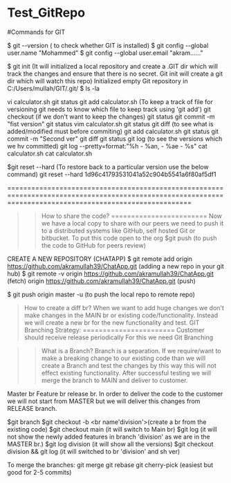 # Test_GitRepo

#Commands for GIT

$ git --version ( to check whether GIT is installed)
$ git config --global user.name "Mohammed"
$ git config --global user.email "akram......"

$ git init (It will initialized a local repository and create a .GIT dir which will track the changes and ensure that there is no secret. Git init will create a git dir which will watch this repo)
Initialized empty Git repository in C:/Users/mullah/GIT/.git/
$ ls -la

vi calculator.sh
git status
git add calculator.sh (To keep a track of file for versioning git needs to know which file to keep track using 'git add')
git checkout <file name> (if we don't want to keep the changes)
git status
git commit -m "fist version"
git status
vim calculator.sh
git status
git diff (to see what is added/modified must before commiting)
git add calculator.sh
git status
git commit -m "Second ver"
git diff
git status
git log (to see the versions which we hv committed)
git log --pretty=format:"%h - %an, - %ae - %s"
cat calculator.sh
cat calculator.sh

$git reset --hard <commit ID> (To restore back to a particular version use the below command)
git reset --hard 1d96c41793531041a52c904b5541a6f80af5df1

==========================================================================================================================================================
>>How to share the code?
========================
Now we have a local copy to share with our peers we need to push it to a distributed systems like GitHub, self hosted Git or bitbucket. To put this code open to the org
$git push (to push the code to GitHub for peers review)

CREATE A NEW REPOSITORY (CHATAPP)
$ git remote add origin https://github.com/akramullah39/ChatApp.git (adding a new repo in your git hub)
$ git remote -v
origin  https://github.com/akramullah39/ChatApp.git (fetch)
origin  https://github.com/akramullah39/ChatApp.git (push)

$ git push origin master -u (to push the local repo to remote repo)

>How to create a diff br?
When we want to add huge changes we don't make changes in the MAIN br or existing code/functionality. Instead we will create a new br for the new functionality and test.
GIT Branching Strategy:
=======================
Customer should receive release periodically
For this we need Git Branching

>>What is a Branch? Branch is a separation. If we require/want to make a breaking change to our existing code than we will create a Branch and test the changes by this way this will not effect existing functionality. After successful testing we will merge the branch to MAIN and deliver to customer.

Master br
Feature br
release br. In order to deliver the code to the customer we will not start from MASTER but we will deliver this changes from RELEASE branch.

$git branch
$git checkout -b <br name'division'>(create a br from the existing code)
$git checkout main (it will switch to Main br)
$git log (it will not show the newly added features in branch 'division' as we are in the MASTER br.)
$git log division (it will show all the versions)
$git checkout division && git log (it will switched to br 'division' and sh ver)

To merge the branches:
git merge
git rebase
git cherry-pick (easiest but good for 2-5 commits)

